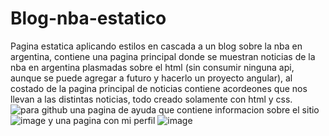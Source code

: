# Blog-nba-estatico
Pagina estatica aplicando estilos en cascada a un blog sobre la nba en argentina, contiene una pagina principal donde se muestran noticias de la nba en argentina plasmadas sobre el html
(sin consumir ninguna api, aunque se puede agregar a futuro y hacerlo un proyecto angular), al costado de la pagina principal de noticias contiene acordeones que nos llevan a las distintas noticias, todo creado solamente con html y css.
![para github](https://user-images.githubusercontent.com/80925718/186692631-628c84e3-e5f0-4422-91c3-3e8acf392a17.png)
una pagina de ayuda que contiene informacion sobre el sitio
![image](https://user-images.githubusercontent.com/80925718/186692719-fb97500d-31dc-45d1-9309-a92f9b2c14a9.png)
y una pagina con mi perfil 
![image](https://user-images.githubusercontent.com/80925718/186692847-285f740d-fc5a-4b5d-a49a-d51ff1c5c07b.png)

